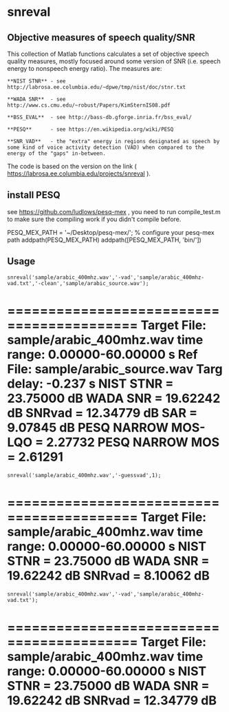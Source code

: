 # snreval

## Objective measures of speech quality/SNR

This collection of Matlab functions calculates a set of objective speech quality measures, mostly focused around some version of SNR (i.e. speech energy to nonspeech energy ratio). The measures are:

    **NIST STNR** - see http://labrosa.ee.columbia.edu/~dpwe/tmp/nist/doc/stnr.txt 

    **WADA SNR**  - see http://www.cs.cmu.edu/~robust/Papers/KimSternIS08.pdf

    **BSS_EVAL**  - see http://bass-db.gforge.inria.fr/bss_eval/ 

    **PESQ**      - see https://en.wikipedia.org/wiki/PESQ  

    **SNR_VAD**   - the "extra" energy in regions designated as speech by some kind of voice activity detection (VAD) when compared to the energy of the "gaps" in-between.


The code is based on the version on the link ( https://labrosa.ee.columbia.edu/projects/snreval ).

## install PESQ

see https://github.com/ludlows/pesq-mex , you need to run compile_test.m to make sure the compiling work if you didn't compile before.

PESQ_MEX_PATH = '~/Desktop/pesq-mex/'; % configure your pesq-mex path
addpath(PESQ_MEX_PATH)
addpath([PESQ_MEX_PATH, 'bin/'])


## Usage

    snreval('sample/arabic_400mhz.wav','-vad','sample/arabic_400mhz-vad.txt','-clean','sample/arabic_source.wav');

==========================================
Target File: sample/arabic_400mhz.wav
 time range: 0.00000-60.00000 s
   Ref File: sample/arabic_source.wav
 Targ delay: -0.237 s
NIST STNR = 23.75000 dB
WADA SNR  = 19.62242 dB
   SNRvad = 12.34779 dB
      SAR = 9.07845 dB
 PESQ NARROW MOS-LQO = 2.27732
 PESQ NARROW MOS     = 2.61291
==========================================


    snreval('sample/arabic_400mhz.wav','-guessvad',1); 

==========================================
Target File: sample/arabic_400mhz.wav
 time range: 0.00000-60.00000 s
NIST STNR = 23.75000 dB
WADA SNR  = 19.62242 dB
   SNRvad = 8.10062 dB
==========================================


    snreval('sample/arabic_400mhz.wav','-vad','sample/arabic_400mhz-vad.txt');

==========================================
Target File: sample/arabic_400mhz.wav
 time range: 0.00000-60.00000 s
NIST STNR = 23.75000 dB
WADA SNR  = 19.62242 dB
   SNRvad = 12.34779 dB
==========================================






